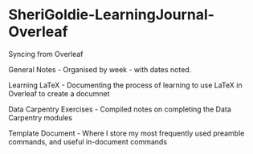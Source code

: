 # SheriGoldie-LearningJournal-Overleaf
Syncing from Overleaf

General Notes - Organised by week - with dates noted. 

Learning LaTeX - Documenting the process of learning to use LaTeX in Overleaf to create a documnet

Data Carpentry Exercises - Compiled notes on completing the Data Carpentry modules

Template Document - Where I store my most frequently used preamble commands, and useful in-document commands
